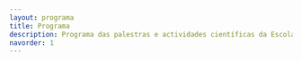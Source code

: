 ```yaml
---
layout: programa
title: Programa
description: Programa das palestras e actividades científicas da Escola de Verão CIBIT ICNAS
navorder: 1
---
```

